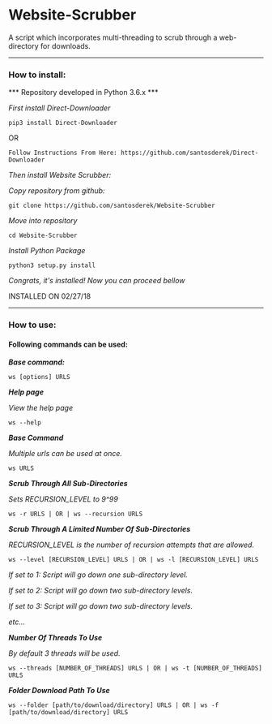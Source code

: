 # Website-Scrubber
A script which incorporates multi-threading to scrub through a web-directory for downloads.

***

### How to install:

*** Repository developed in Python 3.6.x ***

*First install Direct-Downloader*

    pip3 install Direct-Downloader

OR

    Follow Instructions From Here: https://github.com/santosderek/Direct-Downloader

*Then install Website Scrubber:*

*Copy repository from github:*

    git clone https://github.com/santosderek/Website-Scrubber

*Move into repository*

    cd Website-Scrubber

*Install Python Package*

    python3 setup.py install

*Congrats, it's installed! Now you can proceed bellow*

INSTALLED ON 02/27/18

***

### How to use:
#### Following commands can be used:
***Base command:***

    ws [options] URLS



***Help page***

*View the help page*

    ws --help

***Base Command***

*Multiple urls can be used at once.*

    ws URLS

***Scrub Through All Sub-Directories***

*Sets RECURSION_LEVEL to 9^99*

    ws -r URLS | OR | ws --recursion URLS

***Scrub Through A Limited Number Of Sub-Directories***

*RECURSION_LEVEL is the number of recursion attempts that are allowed.*

    ws --level [RECURSION_LEVEL] URLS | OR | ws -l [RECURSION_LEVEL] URLS

*If set to 1: Script will go down one sub-directory level.*

*If set to 2: Script will go down two sub-directory levels.*

*If set to 3: Script will go down two sub-directory levels.*

*etc...*


***Number Of Threads To Use***

*By default 3 threads will be used.*

    ws --threads [NUMBER_OF_THREADS] URLS | OR | ws -t [NUMBER_OF_THREADS] URLS

***Folder Download Path To Use***

    ws --folder [path/to/download/directory] URLS | OR | ws -f [path/to/download/directory] URLS
